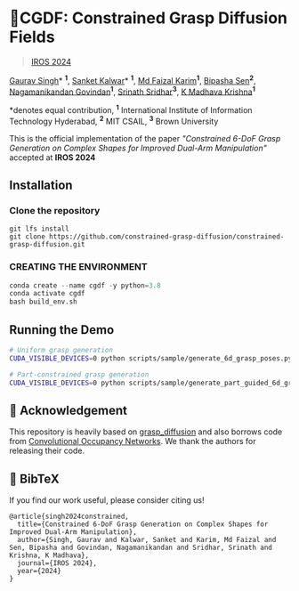 # 🚀CGDF: Constrained Grasp Diffusion Fields

> [IROS 2024](http://iros2024-abudhabi.org/)

[Gaurav Singh](https://vanhalen42.github.io/)* <sup>**1**</sup>, [Sanket Kalwar](https://sanketkalwar.github.io/)* <sup>**1**</sup>, [Md Faizal Karim](https://researchweb.iiit.ac.in/~md.faizal/)<sup>**1**</sup>, [Bipasha Sen](https://bipashasen.github.io/)<sup>**2**</sup>, [Nagamanikandan Govindan](https://nagamanigi.wixsite.com/home)<sup>**1**</sup>, [Srinath Sridhar](https://cs.brown.edu/people/ssrinath/)<sup>**3**</sup>, [K Madhava Krishna](https://scholar.google.com/citations?user=QDuPGHwAAAAJ)<sup>**1**</sup>

*denotes equal contribution, <sup>**1**</sup> International Institute of Information Technology Hyderabad, <sup>**2**</sup> MIT CSAIL, <sup>**3**</sup> Brown University

This is the official implementation of the paper _"Constrained 6-DoF Grasp Generation on Complex Shapes for Improved Dual-Arm Manipulation"_ accepted at **IROS 2024**

## Installation

### Clone the repository

```
git lfs install
git clone https://github.com/constrained-grasp-diffusion/constrained-grasp-diffusion.git
```

### CREATING THE ENVIRONMENT

```python
conda create --name cgdf -y python=3.8
conda activate cgdf
bash build_env.sh
```
## Running the Demo

```bash
# Uniform grasp generation
CUDA_VISIBLE_DEVICES=0 python scripts/sample/generate_6d_grasp_poses.py --n_grasps 300 --model cgdf_v1 --input demo/data/meshes/15847850d132460f1fb05d58f51ec4fa.obj  

# Part-constrained grasp generation
CUDA_VISIBLE_DEVICES=0 python scripts/sample/generate_part_guided_6d_grasp_poses.py --n_grasps 300 --model cgdf_v1 --input demo/data/meshes/15847850d132460f1fb05d58f51ec4fa.obj

```

## 👏 Acknowledgement

This repository is heavily based on [grasp_diffusion](https://github.com/robotgradient/grasp_diffusion) and also borrows code from [Convolutional Occupancy Networks](https://github.com/autonomousvision/convolutional_occupancy_networks). We thank the authors for releasing their code.

## 📜 BibTeX

If you find our work useful, please consider citing us!

```
@article{singh2024constrained,
  title={Constrained 6-DoF Grasp Generation on Complex Shapes for Improved Dual-Arm Manipulation},
  author={Singh, Gaurav and Kalwar, Sanket and Karim, Md Faizal and Sen, Bipasha and Govindan, Nagamanikandan and Sridhar, Srinath and Krishna, K Madhava},
  journal={IROS 2024},
  year={2024}
}
```
